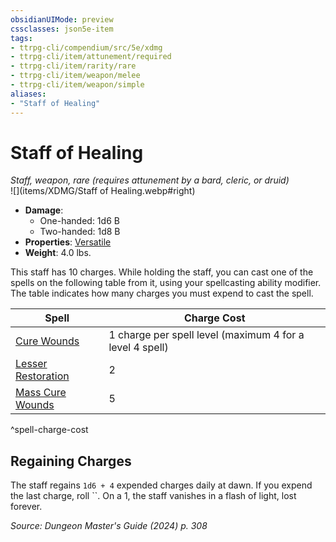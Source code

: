 ```yaml
---
obsidianUIMode: preview
cssclasses: json5e-item
tags:
- ttrpg-cli/compendium/src/5e/xdmg
- ttrpg-cli/item/attunement/required
- ttrpg-cli/item/rarity/rare
- ttrpg-cli/item/weapon/melee
- ttrpg-cli/item/weapon/simple
aliases: 
- "Staff of Healing"
---
```

# Staff of Healing
*Staff, weapon, rare (requires attunement by a bard, cleric, or druid)*  
![](items/XDMG/Staff of Healing.webp#right)  

- **Damage**:
  - One-handed: 1d6 B
  - Two-handed: 1d8 B
- **Properties**: [Versatile](item-properties.md#Versatile)
- **Weight**: 4.0 lbs.

This staff has 10 charges. While holding the staff, you can cast one of the spells on the following table from it, using your spellcasting ability modifier. The table indicates how many charges you must expend to cast the spell.

| Spell | Charge Cost |
|-------|-------------|
| [Cure Wounds](cure-wounds-xphb.md) | 1 charge per spell level (maximum 4 for a level 4 spell) |
| [Lesser Restoration](lesser-restoration-xphb.md) | 2 |
| [Mass Cure Wounds](mass-cure-wounds-xphb.md) | 5 |
^spell-charge-cost

## Regaining Charges

The staff regains `1d6 + 4` expended charges daily at dawn. If you expend the last charge, roll ``. On a 1, the staff vanishes in a flash of light, lost forever.

*Source: Dungeon Master's Guide (2024) p. 308*